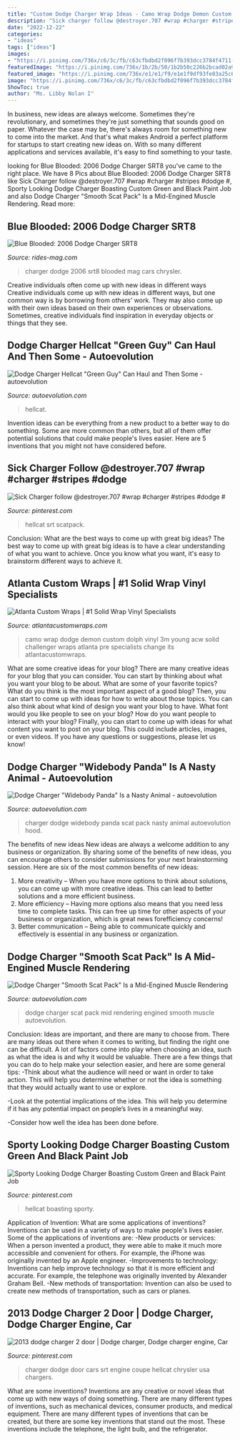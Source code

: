 ```yaml
---
title: "Custom Dodge Charger Wrap Ideas - Camo Wrap Dodge Demon Custom Dolph Vinyl 3m Young Acw Solid Challenger Wraps Atlanta Pre Specialists Change Its Atlantacustomwraps"
description: "Sick charger follow @destroyer.707 #wrap #charger #stripes #dodge #"
date: "2022-12-22"
categories:
- "ideas"
tags: ["ideas"]
images:
- "https://i.pinimg.com/736x/c6/3c/fb/c63cfbdbd2f096f7b393dcc3784f4711--charger-srt--dodge-charger.jpg"
featuredImage: "https://i.pinimg.com/736x/1b/2b/50/1b2b50c226b2bcad02a9bd3be414f437.jpg"
featured_image: "https://i.pinimg.com/736x/e1/e1/f9/e1e1f9df93fe83a25c6bf1aeac782151.jpg"
image: "https://i.pinimg.com/736x/c6/3c/fb/c63cfbdbd2f096f7b393dcc3784f4711--charger-srt--dodge-charger.jpg"
ShowToc: true
author: "Ms. Libby Nolan I"
---
```



In business, new ideas are always welcome. Sometimes they're revolutionary, and sometimes they're just something that sounds good on paper. Whatever the case may be, there's always room for something new to come into the market. And that's what makes Android a perfect platform for startups to start creating new ideas on. With so many different applications and services available, it's easy to find something to your taste.

	

		
looking for Blue Blooded: 2006 Dodge Charger SRT8 you've came to the right place. We have 8 Pics about Blue Blooded: 2006 Dodge Charger SRT8 like Sick Charger follow @destroyer.707 #wrap #charger #stripes #dodge #, Sporty Looking Dodge Charger Boasting Custom Green and Black Paint Job and also Dodge Charger &quot;Smooth Scat Pack&quot; Is a Mid-Engined Muscle Rendering. Read more:
		
    
## Blue Blooded: 2006 Dodge Charger SRT8

<img loading=lazy src="https://cdn.athlonoutdoors.com/wp-content/uploads/sites/7/2015/04/DS7_2993.jpg" onerror="this.onerror=null;this.src='https://tse3.mm.bing.net/th?id=OIP.Jri8kfuMIJhKrfb6-oSlJQHaE7&amp;pid=15.1';" alt="Blue Blooded: 2006 Dodge Charger SRT8">

_Source: rides-mag.com_

>charger dodge 2006 srt8 blooded mag cars chrysler. 

	

Creative individuals often come up with new ideas in different ways
Creative individuals come up with new ideas in different ways, but one common way is by borrowing from others' work. They may also come up with their own ideas based on their own experiences or observations. Sometimes, creative individuals find inspiration in everyday objects or things that they see.

    
## Dodge Charger Hellcat &quot;Green Guy&quot; Can Haul And Then Some - Autoevolution

<img loading=lazy src="https://s1.cdn.autoevolution.com/images/news/gallery/dodge-charger-hellcat-green-guy-can-haul-and-then-some_1.jpg" onerror="this.onerror=null;this.src='https://tse2.mm.bing.net/th?id=OIP.5XryCxGLAhdsH5_yLj2APQHaE8&amp;pid=15.1';" alt="Dodge Charger Hellcat &quot;Green Guy&quot; Can Haul and Then Some - autoevolution">

_Source: autoevolution.com_

>hellcat. 

	

Invention ideas can be everything from a new product to a better way to do something. Some are more common than others, but all of them offer potential solutions that could make people's lives easier. Here are 5 inventions that you might not have considered before.

    
## Sick Charger Follow @destroyer.707 #wrap #charger #stripes #dodge #

<img loading=lazy src="https://i.pinimg.com/736x/e1/e1/f9/e1e1f9df93fe83a25c6bf1aeac782151.jpg" onerror="this.onerror=null;this.src='https://tse3.mm.bing.net/th?id=OIP.ZRBUqQYhD9B-Io_-ExkMJAHaHa&amp;pid=15.1';" alt="Sick Charger follow @destroyer.707 #wrap #charger #stripes #dodge #">

_Source: pinterest.com_

>hellcat srt scatpack. 

	

Conclusion: What are the best ways to come up with great big ideas?
The best way to come up with great big ideas is to have a clear understanding of what you want to achieve. Once you know what you want, it's easy to brainstorm different ways to achieve it.

    
## Atlanta Custom Wraps | #1 Solid Wrap Vinyl Specialists

<img loading=lazy src="http://atlantacustomwraps.com/wp-content/uploads/2018/12/Custom-Vinyl-Wrap-dodge-demon-wrapaped-camo-3M-acw.jpg" onerror="this.onerror=null;this.src='https://tse1.mm.bing.net/th?id=OIP.tngDYsA3SjIo1Jgoi1VnjwHaFD&amp;pid=15.1';" alt="Atlanta Custom Wraps | #1 Solid Wrap Vinyl Specialists">

_Source: atlantacustomwraps.com_

>camo wrap dodge demon custom dolph vinyl 3m young acw solid challenger wraps atlanta pre specialists change its atlantacustomwraps. 

	

What are some creative ideas for your blog?
There are many creative ideas for your blog that you can consider. You can start by thinking about what you want your blog to be about. What are some of your favorite topics? What do you think is the most important aspect of a good blog? Then, you can start to come up with ideas for how to write about those topics. You can also think about what kind of design you want your blog to have. What font would you like people to see on your blog? How do you want people to interact with your blog? Finally, you can start to come up with ideas for what content you want to post on your blog. This could include articles, images, or even videos. If you have any questions or suggestions, please let us know!

    
## Dodge Charger &quot;Widebody Panda&quot; Is A Nasty Animal - Autoevolution

<img loading=lazy src="https://s1.cdn.autoevolution.com/images/news/gallery/dodge-charger-scat-pack-widebody-panda-is-a-nasty-animal_2.jpg" onerror="this.onerror=null;this.src='https://tse4.mm.bing.net/th?id=OIP.zIyP5Ayjsw-ai7CYT81WMAHaE8&amp;pid=15.1';" alt="Dodge Charger &quot;Widebody Panda&quot; Is a Nasty Animal - autoevolution">

_Source: autoevolution.com_

>charger dodge widebody panda scat pack nasty animal autoevolution hood. 

	

The benefits of new ideas
New ideas are always a welcome addition to any business or organization. By sharing some of the benefits of new ideas, you can encourage others to consider submissions for your next brainstorming session. Here are six of the most common benefits of new ideas: 
1. More creativity – When you have more options to think about solutions, you can come up with more creative ideas. This can lead to better solutions and a more efficient business. 
2. More efficiency – Having more options also means that you need less time to complete tasks. This can free up time for other aspects of your business or organization, which is great news forefficiency concerns! 
3. Better communication – Being able to communicate quickly and effectively is essential in any business or organization.

    
## Dodge Charger &quot;Smooth Scat Pack&quot; Is A Mid-Engined Muscle Rendering

<img loading=lazy src="https://s1.cdn.autoevolution.com/images/news/gallery/dodge-charger-smooth-scat-pack-is-a-mid-engined-muscle-rendering_7.jpg" onerror="this.onerror=null;this.src='https://tse1.mm.bing.net/th?id=OIP.i_8qFVbsVZUuyyBLvMwUbAHaF_&amp;pid=15.1';" alt="Dodge Charger &quot;Smooth Scat Pack&quot; Is a Mid-Engined Muscle Rendering">

_Source: autoevolution.com_

>dodge charger scat pack mid rendering engined smooth muscle autoevolution. 

	

Conclusion: Ideas are important, and there are many to choose from.
There are many ideas out there when it comes to writing, but finding the right one can be difficult. A lot of factors come into play when choosing an idea, such as what the idea is and why it would be valuable. There are a few things that you can do to help make your selection easier, and here are some general tips:
-Think about what the audience will need or want in order to take action. This will help you determine whether or not the idea is something that they would actually want to use or explore.

-Look at the potential implications of the idea. This will help you determine if it has any potential impact on people’s lives in a meaningful way.

-Consider how well the idea has been done before.

    
## Sporty Looking Dodge Charger Boasting Custom Green And Black Paint Job

<img loading=lazy src="https://i.pinimg.com/736x/1b/2b/50/1b2b50c226b2bcad02a9bd3be414f437.jpg" onerror="this.onerror=null;this.src='https://tse2.mm.bing.net/th?id=OIP.9NpW45OzxTejbx6K_Q-khwHaMF&amp;pid=15.1';" alt="Sporty Looking Dodge Charger Boasting Custom Green and Black Paint Job">

_Source: pinterest.com_

>hellcat boasting sporty. 

	

Application of Invention: What are some applications of inventions?
Inventions can be used in a variety of ways to make people's lives easier. Some of the applications of inventions are: 
-New products or services: When a person invented a product, they were able to make it much more accessible and convenient for others. For example, the iPhone was originally invented by an Apple engineer. 
-Improvements to technology: Inventions can help improve technology so that it is more efficient and accurate. For example, the telephone was originally invented by Alexander Graham Bell. 
-New methods of transportation: Invention can also be used to create new methods of transportation, such as cars or planes.

    
## 2013 Dodge Charger 2 Door | Dodge Charger, Dodge Charger Engine, Car

<img loading=lazy src="https://i.pinimg.com/736x/c6/3c/fb/c63cfbdbd2f096f7b393dcc3784f4711--charger-srt--dodge-charger.jpg" onerror="this.onerror=null;this.src='https://tse3.mm.bing.net/th?id=OIP.kDf3YPScd3wHXaU_A5cCpwHaE7&amp;pid=15.1';" alt="2013 dodge charger 2 door | Dodge charger, Dodge charger engine, Car">

_Source: pinterest.com_

>charger dodge door cars srt engine coupe hellcat chrysler usa chargers. 

	

What are some inventions?
Inventions are any creative or novel ideas that come up with new ways of doing something. There are many different types of inventions, such as mechanical devices, consumer products, and medical equipment. 
There are many different types of inventions that can be created, but there are some key inventions that stand out the most. These inventions include the telephone, the light bulb, and the refrigerator.

